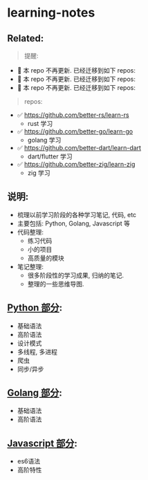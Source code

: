 # learning-notes

## Related: 

> 提醒: 

- 🦄 本 repo 不再更新. 已经迁移到如下 repos:
- 🦄 本 repo 不再更新. 已经迁移到如下 repos:
- 🦄 本 repo 不再更新. 已经迁移到如下 repos:


> repos: 

- ✅ https://github.com/better-rs/learn-rs
    - rust 学习
- ✅ https://github.com/better-go/learn-go
    - golang 学习
- ✅ https://github.com/better-dart/learn-dart
    - dart/flutter 学习
- ✅ https://github.com/better-zig/learn-zig
    - zig 学习


## 说明:

- 梳理以前学习阶段的各种学习笔记, 代码, etc
- 主要包括: Python, Golang, Javascript 等
- 代码整理:
    - 练习代码
    - 小的项目
    - 高质量的模块
- 笔记整理:
    - 很多阶段性的学习成果, 归纳的笔记.
    - 整理的一些思维导图.


## [Python 部分](./python):

- 基础语法
- 高阶语法
- 设计模式
- 多线程, 多进程
- 爬虫
- 同步/异步


## [Golang 部分](./golang):

- 基础语法
- 高阶语法


## [Javascript 部分](./javascript):

- es6语法
- 高阶特性
